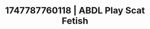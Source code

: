 ---
categories:
- Whispered desires
- Footjob
- Erotic voice acting
- Romantasy erotica
- Gothic romance
image: /assets/images/1747787760118.jpg
layout: post
seo:
  description: Featured content with premium ABDL Play, Scat Fetish. HD images available.
  keywords: ABDL Play, Scat Fetish
  og_image: /assets/images/1747787760118.jpg
  schema_type: VisualArtwork
tags:
- ABDL Play
- '#1747787760118'
- Scat Fetish
title: 1747787760118 | ABDL Play Scat Fetish
---